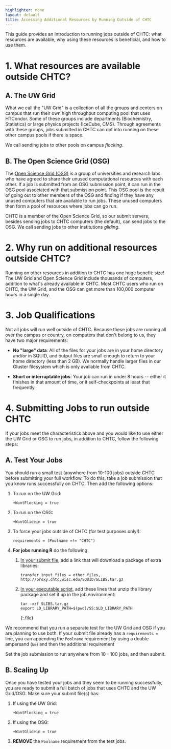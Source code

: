 ```yaml
---
highlighter: none
layout: default
title: Accessing Additional Resources by Running Outside of CHTC
---
```



This guide provides an introduction to running jobs outside of CHTC:
what resources are available, why using these resources is beneficial,
and how to use them.

**1. What resources are available outside CHTC?**
=============================================

A. The UW Grid
--------------

What we call the \"UW Grid\" is a collection of all the groups and
centers on campus that run their own high throughput computing pool that
uses HTCondor. Some of these groups include departments (Biochemistry,
Statistics) or large physics projects (IceCube, CMS). Through agreements
with these groups, jobs submitted in CHTC can opt into running on these
other campus pools if there is space.

We call sending jobs to other pools on campus *flocking*.

B. The Open Science Grid (OSG)
------------------------------

The <a href="http://www.opensciencegrid.org/">Open Science Grid (OSG)</a> is a group of universities and research labs
who have agreed to share their unused computational resources with each
other. If a job is submitted from an OSG submission point, it can run in
the OSG pool associated with that submission point. This OSG pool is the
result of going out to other members of the OSG and finding if they have
any unused computers that are available to run jobs. These unused
computers then form a pool of resources where jobs can go run.

CHTC is a member of the Open Science Grid, so our submit servers,
besides sending jobs to CHTC computers (the default), can send jobs to
the OSG. We call sending jobs to other institutions *gliding*.

**2. Why run on additional resources outside CHTC?**
================================================

Running on other resources in addition to CHTC has one huge benefit:
size! The UW Grid and Open Science Grid include thousands of computers,
addition to what\'s already available in CHTC. Most CHTC users who run
on CHTC, the UW Grid, and the OSG can get more than 100,000 computer
hours in a single day.

**3. Job Qualifications**
=====================

Not all jobs will run well outside of CHTC. Because these jobs are
running all over the campus or country, on computers that don\'t belong
to us, they have two major requirements:

-   **No \"large\" data**: All of the files for your jobs are in your
    home directory and/or in SQUID, and output files are small enough to
    return to your home directory (less than 2 GB). We normally handle
    larger files in our Gluster filesystem which is only available from
    CHTC.  

-   **Short or interruptable jobs**: Your job can run in under 8 hours
    \-- either it finishes in that amount of time, or it
    self-checkpoints at least that frequently.

**4. Submitting Jobs to run outside CHTC**
======================================

If your jobs meet the characteristics above and you would like to use
either the UW Grid or OSG to run jobs, in addition to CHTC, follow the
following steps:

A. Test Your Jobs
-----------------

You should run a small test (anywhere from 10-100 jobs) outside CHTC
before submitting your full workflow. To do this, take a job submission
that you know runs successfully on CHTC. Then add the following options:

1.  To run on the UW Grid:

    ``` {.sub}
    +WantFlocking = true
    ```

2.  To run on the OSG:

    ``` {.sub}
    +WantGlidein = true
    ```

3.  To force your jobs outside of CHTC (for test purposes only!):

    ``` {.sub}
    requirements = (Poolname =!= "CHTC")
    ```

4.  **For jobs running R** do the following:
    1.  <ins>In your submit file</ins>, add a link that will download
        a package of extra libraries:

        ``` {.sub}
        transfer_input_files = other files, http://proxy.chtc.wisc.edu/SQUID/SLIBS.tar.gz
        ```

    2.  <ins>In your executable script</ins>, add these lines that
        unzip the library package and set it up in the job environment:

        ``` 
        tar -xzf SLIBS.tar.gz
        export LD_LIBRARY_PATH=$(pwd)/SS:$LD_LIBRARY_PATH
        ```
        {:.file}

We recommend that you run a separate test for the UW Grid and OSG if you
are planning to use both. If your submit file already has a
`requirements = ` line, you can appending the `Poolname` requirement by
using a double ampersand (`&&`) and then the additional requirement

Set the job submission to run anywhere from 10 - 100 jobs, and then
submit.

B. Scaling Up
-------------

Once you have tested your jobs and they seem to be running successfully,
you are ready to submit a full batch of jobs that uses CHTC and the UW
Grid/OSG. Make sure your submit file(s) has:

1.  If using the UW Grid:

    ``` {.sub}
    +WantFlocking = true
    ```

2.  If using the OSG:

    ``` {.sub}
    +WantGlidein = true
    ```

3.  **REMOVE** the `Poolname` requirement from the test jobs.
